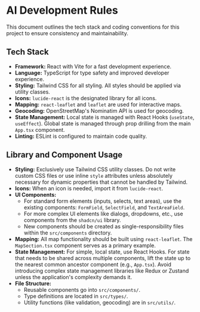 # AI Development Rules

This document outlines the tech stack and coding conventions for this project to ensure consistency and maintainability.

## Tech Stack

*   **Framework:** React with Vite for a fast development experience.
*   **Language:** TypeScript for type safety and improved developer experience.
*   **Styling:** Tailwind CSS for all styling. All styles should be applied via utility classes.
*   **Icons:** `lucide-react` is the designated library for all icons.
*   **Mapping:** `react-leaflet` and `leaflet` are used for interactive maps.
*   **Geocoding:** OpenStreetMap's Nominatim API is used for geocoding.
*   **State Management:** Local state is managed with React Hooks (`useState`, `useEffect`). Global state is managed through prop drilling from the main `App.tsx` component.
*   **Linting:** ESLint is configured to maintain code quality.

## Library and Component Usage

*   **Styling:** Exclusively use Tailwind CSS utility classes. Do not write custom CSS files or use inline `style` attributes unless absolutely necessary for dynamic properties that cannot be handled by Tailwind.
*   **Icons:** When an icon is needed, import it from `lucide-react`.
*   **UI Components:**
    *   For standard form elements (inputs, selects, text areas), use the existing components: `FormField`, `SelectField`, and `TextAreaField`.
    *   For more complex UI elements like dialogs, dropdowns, etc., use components from the `shadcn/ui` library.
    *   New components should be created as single-responsibility files within the `src/components` directory.
*   **Mapping:** All map functionality should be built using `react-leaflet`. The `MapSection.tsx` component serves as a primary example.
*   **State Management:** For simple, local state, use React Hooks. For state that needs to be shared across multiple components, lift the state up to the nearest common ancestor component (e.g., `App.tsx`). Avoid introducing complex state management libraries like Redux or Zustand unless the application's complexity demands it.
*   **File Structure:**
    *   Reusable components go into `src/components/`.
    *   Type definitions are located in `src/types/`.
    *   Utility functions (like validation, geocoding) are in `src/utils/`.